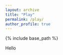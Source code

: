 ```yaml
---
layout: archive
title: "Play"
permalink: /play/
author_profile: true
---
```


{% include base_path %}

Hello
